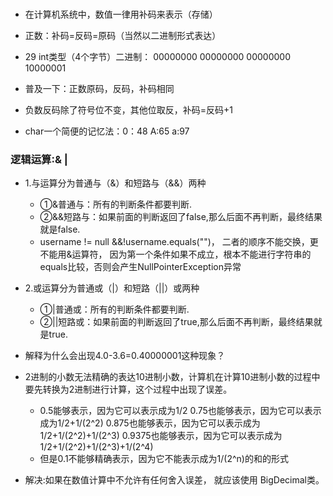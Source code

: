 # 


- 在计算机系统中，数值一律用补码来表示（存储）
 - 正数：补码=反码=原码（当然以二进制形式表达）
- 29 int类型（4个字节）二进制： 00000000 00000000 00000000 10000001
- 普及一下：正数原码，反码，补码相同
- 负数反码除了符号位不变，其他位取反，补码=反码+1


- char一个简便的记忆法：0：48  A:65  a:97




### 逻辑运算:& |
- 1.与运算分为普通与（&）和短路与（&&）两种
    - ①&普通与：所有的判断条件都要判断.
    - ②&&短路与：如果前面的判断返回了false,那么后面不再判断，最终结果就是false.
    - username != null &&!username.equals("")，
      二者的顺序不能交换，更不能用&运算符，
      因为第一个条件如果不成立，根本不能进行字符串的equals比较，否则会产生NullPointerException异常
- 2.或运算分为普通或（|）和短路（||）或两种
    - ①|普通或：所有的判断条件都要判断.
    - ②||短路或：如果前面的判断返回了true,那么后面不再判断，最终结果就是true.



- 解释为什么会出现4.0-3.6=0.40000001这种现象？
- 2进制的小数无法精确的表达10进制小数，计算机在计算10进制小数的过程中要先转换为2进制进行计算，这个过程中出现了误差。
  - 0.5能够表示，因为它可以表示成为1/2
    0.75也能够表示，因为它可以表示成为1/2+1/(2^2)
    0.875也能够表示，因为它可以表示成为1/2+1/(2^2)+1/(2^3)
    0.9375也能够表示，因为它可以表示成为1/2+1/(2^2)+1/(2^3)+1/(2^4)
  - 但是0.1不能够精确表示，因为它不能表示成为1/(2^n)的和的形式

- 解决:如果在数值计算中不允许有任何舍入误差， 就应该使用 BigDecimal类。






